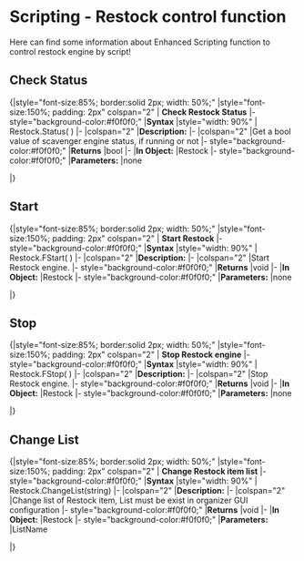 # Scripting - Restock control function
Here can find some information about Enhanced Scripting function to control restock engine by script!

## Check Status

{|style="font-size:85%; border:solid 2px; width: 50%;"
|style="font-size:150%;  padding: 2px" colspan="2" | **Check Restock Status**
|- style="background-color:#f0f0f0;"
|**Syntax**
|style="width: 90%" | Restock.Status( )
|-
|colspan="2" |**Description:**
|-
|colspan="2" |Get a bool value of scavenger engine status, if running or not
|- style="background-color:#f0f0f0;"
|**Returns**
|bool
|-
|**In Object:**
|Restock
|- style="background-color:#f0f0f0;"
|**Parameters:**
|none

|}

## Start

{|style="font-size:85%; border:solid 2px; width: 50%;"
|style="font-size:150%;  padding: 2px" colspan="2" | **Start Restock**
|- style="background-color:#f0f0f0;"
|**Syntax**
|style="width: 90%" | Restock.FStart( )
|-
|colspan="2" |**Description:**
|-
|colspan="2" |Start Restock engine.
|- style="background-color:#f0f0f0;"
|**Returns**
|void
|-
|**In Object:**
|Restock
|- style="background-color:#f0f0f0;"
|**Parameters:**
|none

|}

## Stop

{|style="font-size:85%; border:solid 2px; width: 50%;"
|style="font-size:150%;  padding: 2px" colspan="2" | **Stop Restock engine**
|- style="background-color:#f0f0f0;"
|**Syntax**
|style="width: 90%" | Restock.FStop( )
|-
|colspan="2" |**Description:**
|-
|colspan="2" |Stop Restock engine.
|- style="background-color:#f0f0f0;"
|**Returns**
|void
|-
|**In Object:**
|Restock
|- style="background-color:#f0f0f0;"
|**Parameters:**
|none

|}

## Change List

{|style="font-size:85%; border:solid 2px; width: 50%;"
|style="font-size:150%;  padding: 2px" colspan="2" | **Change Restock item list**
|- style="background-color:#f0f0f0;"
|**Syntax**
|style="width: 90%" | Restock.ChangeList(string)
|-
|colspan="2" |**Description:**
|-
|colspan="2" |Change list of Restock item, List must be exist in organizer GUI configuration
|- style="background-color:#f0f0f0;"
|**Returns**
|void
|-
|**In Object:**
|Restock
|- style="background-color:#f0f0f0;"
|**Parameters:**
|ListName

|}
